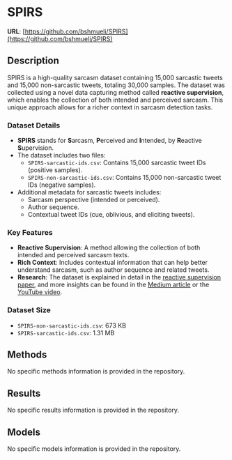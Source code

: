 # SPIRS  
**URL**: [https://github.com/bshmueli/SPIRS](https://github.com/bshmueli/SPIRS)  

## Description  
SPIRS is a high-quality sarcasm dataset containing 15,000 sarcastic tweets and 15,000 non-sarcastic tweets, totaling 30,000 samples. The dataset was collected using a novel data capturing method called **reactive supervision**, which enables the collection of both intended and perceived sarcasm. This unique approach allows for a richer context in sarcasm detection tasks.  

### Dataset Details  
- **SPIRS** stands for **S**arcasm, **P**erceived and **I**ntended, by **R**eactive **S**upervision.  
- The dataset includes two files:
  - `SPIRS-sarcastic-ids.csv`: Contains 15,000 sarcastic tweet IDs (positive samples).
  - `SPIRS-non-sarcastic-ids.csv`: Contains 15,000 non-sarcastic tweet IDs (negative samples).  
- Additional metadata for sarcastic tweets includes:
  - Sarcasm perspective (intended or perceived).
  - Author sequence.
  - Contextual tweet IDs (cue, oblivious, and eliciting tweets).

### Key Features  
- **Reactive Supervision**: A method allowing the collection of both intended and perceived sarcasm texts.
- **Rich Context**: Includes contextual information that can help better understand sarcasm, such as author sequence and related tweets.
- **Research**: The dataset is explained in detail in the [reactive supervision paper](https://arxiv.org/abs/2009.13080), and more insights can be found in the [Medium article](https://towardsdatascience.com/the-magic-of-reactive-supervision-3fc83cdb1ca4) or the [YouTube video](https://www.youtube.com/watch?v=Wx6S-KdZ1nM).

### Dataset Size  
- `SPIRS-non-sarcastic-ids.csv`: 673 KB  
- `SPIRS-sarcastic-ids.csv`: 1.31 MB  

## Methods  
No specific methods information is provided in the repository.

## Results  
No specific results information is provided in the repository.

## Models  
No specific models information is provided in the repository.